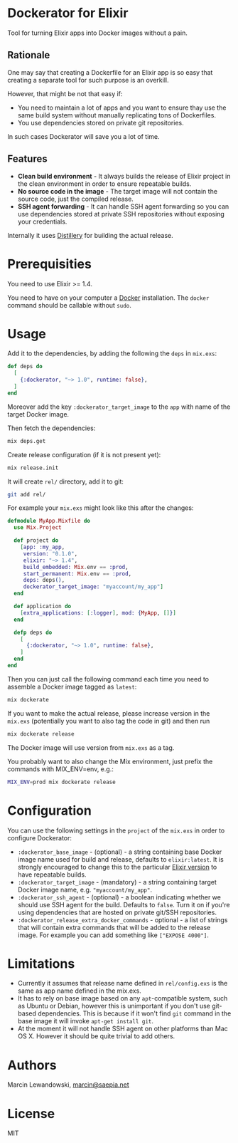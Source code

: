# Dockerator for Elixir

Tool for turning Elixir apps into Docker images without a pain.

## Rationale

One may say that creating a Dockerfile for an Elixir app is so easy that
creating a separate tool for such purpose is an overkill.

However, that might be not that easy if:

* You need to maintain a lot of apps and you want to ensure thay use the same
  build system without manually replicating tons of Dockerfiles.
* You use dependencies stored on private git repositories.

In such cases Dockerator will save you a lot of time.

## Features

* **Clean build environment** - It always builds the release of Elixir project 
  in the clean environment in order to ensure repeatable builds.
* **No source code in the image** - The target image will not contain the
  source code, just the compiled release.
* **SSH agent forwarding** - It can handle SSH agent forwarding so you can use 
  dependencies stored at private SSH repositories without exposing your 
  credentials.

Internally it uses [Distillery](https://github.com/bitwalker/distillery) for
building the actual release.


# Prerequisities

You need to use Elixir >= 1.4.

You need to have on your computer a [Docker](https://docker.io) installation.
The `docker` command should be callable without `sudo`.


# Usage

Add it to the dependencies, by adding the following the `deps` in `mix.exs`:

```elixir
def deps do
  [
    {:dockerator, "~> 1.0", runtime: false},
  ]
end
``` 

Moreover add the key `:dockerator_target_image` to the `app` with name of the
target Docker image.

Then fetch the dependencies:

```bash
mix deps.get
```

Create release configuration (if it is not present yet):

```bash
mix release.init
```

It will create `rel/` directory, add it to git:

```bash
git add rel/
```


For example your `mix.exs` might look like this after the changes:

```elixir
defmodule MyApp.Mixfile do
  use Mix.Project

  def project do
    [app: :my_app,
     version: "0.1.0",
     elixir: "~> 1.4",
     build_embedded: Mix.env == :prod,
     start_permanent: Mix.env == :prod,
     deps: deps(),
     dockerator_target_image: "myaccount/my_app"]
  end

  def application do
    [extra_applications: [:logger], mod: {MyApp, []}]
  end

  defp deps do
    [
      {:dockerator, "~> 1.0", runtime: false},
    ]
  end
end
```

Then you can just call the following command each time you need to assemble
a Docker image tagged as `latest`:

```bash
mix dockerate
```

If you want to make the actual release, please increase version in the
`mix.exs` (potentially you want to also tag the code in git) and then run

```bash
mix dockerate release
```

The Docker image will use version from `mix.exs` as a tag.

You probably want to also change the Mix environment, just prefix the
commands with MIX_ENV=env, e.g.:


```bash
MIX_ENV=prod mix dockerate release
```


# Configuration

You can use the following settings in the `project` of the `mix.exs` in order
to configure Dockerator:

* `:dockerator_base_image` - (optional) - a string containing base Docker 
  image name used for build and release, defaults to 
  `elixir:latest`. It is strongly encouraged to change this to the particular
  [Elixir version](https://hub.docker.com/r/library/elixir/tags/) to have
  repeatable builds.
* `:dockerator_target_image` - (mandatory) - a string containing target
  Docker image name, e.g. `"myaccount/my_app"`.
* `:dockerator_ssh_agent` - (optional) - a boolean indicating whether
  we should use SSH agent for the build. Defaults to `false`. Turn it on
  if you're using dependencies that are hosted on private git/SSH repositories.
* `:dockerator_release_extra_docker_commands` - optional - a list of strings that
  will contain extra commands that will be added to the release image. For
  example you can add something like `["EXPOSE 4000"]`. 


# Limitations

* Currently it assumes that release name defined in `rel/config.exs` is 
  the same as app name defined in the mix.exs.
* It has to rely on base image based on any `apt`-compatible system, such as 
  Ubuntu or Debian, however this is unimportant if you don't use git-based 
  dependencies. This is because if it won't find `git` command in the base
  image it will invoke `apt-get install git`.
* At the moment it will not handle SSH agent on other platforms than Mac OS X.
  However it should be quite trivial to add others.


# Authors

Marcin Lewandowski, marcin@saepia.net


# License

MIT
